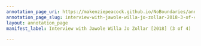 ```yaml
---
annotation_page_uri: https://makenziepeacock.github.io/NoBoundaries/annotations/interview-with-jawole-willa-jo-zollar-2018-3-of-4--canvas-1-speaker-3.json
annotation_page_slug: interview-with-jawole-willa-jo-zollar-2018-3-of-4--canvas-1-speaker-3
layout: annotation_page
manifest_label: Interview with Jawole Willa Jo Zollar [2018] (3 of 4)

---
```

